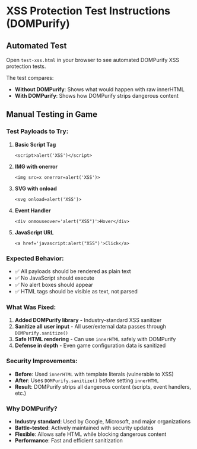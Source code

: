 # XSS Protection Test Instructions (DOMPurify)

## Automated Test
Open `test-xss.html` in your browser to see automated DOMPurify XSS protection tests.

The test compares:
- **Without DOMPurify**: Shows what would happen with raw innerHTML
- **With DOMPurify**: Shows how DOMPurify strips dangerous content

## Manual Testing in Game

### Test Payloads to Try:
1. **Basic Script Tag**
   ```
   <script>alert('XSS')</script>
   ```

2. **IMG with onerror**
   ```
   <img src=x onerror=alert('XSS')>
   ```

3. **SVG with onload**
   ```
   <svg onload=alert('XSS')>
   ```

4. **Event Handler**
   ```
   <div onmouseover='alert("XSS")'>Hover</div>
   ```

5. **JavaScript URL**
   ```
   <a href='javascript:alert("XSS")'>Click</a>
   ```

### Expected Behavior:
- ✅ All payloads should be rendered as plain text
- ✅ No JavaScript should execute
- ✅ No alert boxes should appear
- ✅ HTML tags should be visible as text, not parsed

### What Was Fixed:
1. **Added DOMPurify library** - Industry-standard XSS sanitizer
2. **Sanitize all user input** - All user/external data passes through `DOMPurify.sanitize()`
3. **Safe HTML rendering** - Can use `innerHTML` safely with DOMPurify
4. **Defense in depth** - Even game configuration data is sanitized

### Security Improvements:
- **Before**: Used `innerHTML` with template literals (vulnerable to XSS)
- **After**: Uses `DOMPurify.sanitize()` before setting `innerHTML`
- **Result**: DOMPurify strips all dangerous content (scripts, event handlers, etc.)

### Why DOMPurify?
- **Industry standard**: Used by Google, Microsoft, and major organizations
- **Battle-tested**: Actively maintained with security updates
- **Flexible**: Allows safe HTML while blocking dangerous content
- **Performance**: Fast and efficient sanitization
